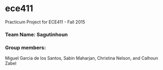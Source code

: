 # ece411
Practicum Project for ECE411 - Fall 2015
### Team Name: Sagutinhoun
### Group members:
Miguel Garcia de los Santos, Sabin Maharjan, Christina Nelson, and Calhoun Zabel
